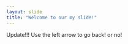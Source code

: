```yaml
---
layout: slide
title: "Welcome to our my slide!"
---
```

Update!!!
Use the left arrow to go back! or no!
